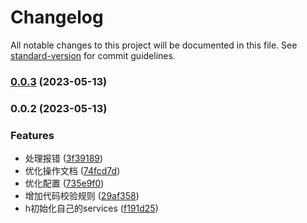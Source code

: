 # Changelog

All notable changes to this project will be documented in this file. See [standard-version](https://github.com/conventional-changelog/standard-version) for commit guidelines.

### [0.0.3](https://github.com/leigong421/lg-services/compare/v0.0.2...v0.0.3) (2023-05-13)

### 0.0.2 (2023-05-13)


### Features

* 处理报错 ([3f39189](https://github.com/leigong421/lg-services/commit/3f39189de1de6f0e152026abf4c2bddaace03f26))
* 优化操作文档 ([74fcd7d](https://github.com/leigong421/lg-services/commit/74fcd7dbd4dacea41e7d2ea0d1290ecdb9433b83))
* 优化配置 ([735e9f0](https://github.com/leigong421/lg-services/commit/735e9f0d6515ce063ce172b763a942d6f49e6b2f))
* 增加代码校验规则 ([29af358](https://github.com/leigong421/lg-services/commit/29af358643c36388d0ff0882bb74823d0ceddf7c))
* h初始化自己的services ([f191d25](https://github.com/leigong421/lg-services/commit/f191d256f02ed597ffe347d8f1f909e6b10b140c))
